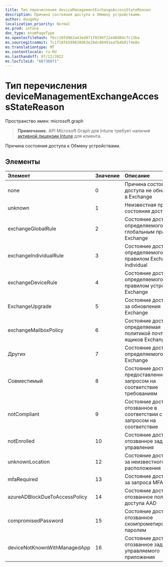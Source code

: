```yaml
---
title: Тип перечисления deviceManagementExchangeAccessStateReason
description: Причина состояния доступа к Обмену устройствами.
author: dougeby
localization_priority: Normal
ms.prod: intune
doc_type: enumPageType
ms.openlocfilehash: f6cc10fd962a43ed87179299f22e48d84c7c13ba
ms.sourcegitcommit: 7c1f2df6599638963e28dc89491eafb4b81f4e8e
ms.translationtype: MT
ms.contentlocale: ru-RU
ms.lasthandoff: 07/12/2022
ms.locfileid: "66736071"
---
```

# <a name="devicemanagementexchangeaccessstatereason-enum-type"></a>Тип перечисления deviceManagementExchangeAccessStateReason

Пространство имен: microsoft.graph

> **Примечание.** API Microsoft Graph для Intune требует наличия [активной лицензии Intune](https://go.microsoft.com/fwlink/?linkid=839381) для клиента.

Причина состояния доступа к Обмену устройствами.

## <a name="members"></a>Элементы
|Элемент|Значение|Описание|
|:---|:---|:---|
|none|0|Причина состояния доступа не обнаружена в Exchange|
|unknown|1|Неизвестная причина состояния доступа|
|exchangeGlobalRule|2|Состояние доступа, определяемого глобальным правилом Exchange|
|exchangeIndividualRule|3|Состояние доступа, определяемого правилом Exchange Individual|
|exchangeDeviceRule|4|Состояние доступа, определяемого правилом устройства Exchange|
|ExchangeUpgrade|5|Состояние доступа из-за обновления Exchange|
|exchangeMailboxPolicy|6 |Состояние доступа, определяемая политикой почтовых ящиков Exchange|
|Других|7 |Состояние доступа, определяемого Exchange|
|Совместимый|8 |Состояние доступа, предоставленное запросом на соответствие требованиям|
|notCompliant|9 |Состояние доступа, отозванное в соответствии с запросом на соответствие|
|notEnrolled|10|Состояние доступа, отозванное задачей управления|
|unknownLocation|12 |Состояние доступа из-за неизвестного расположения|
|mfaRequired|13|Состояние доступа из-за запроса MFA|
|azureADBlockDueToAccessPolicy|14|Состояние доступа, отозванное политикой доступа AAD|
|compromisedPassword|15|Состояние доступа, отозванное скомпрометированным паролем|
|deviceNotKnownWithManagedApp|16|Состояние доступа, отозванное задачей управляемого приложения|





